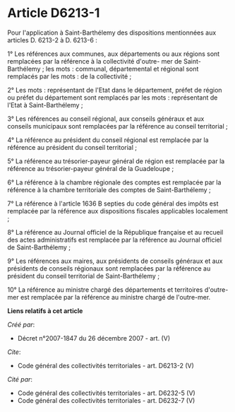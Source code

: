 # Article D6213-1

Pour l'application à Saint-Barthélemy des dispositions mentionnées aux articles D. 6213-2 à D. 6213-6 : 

1° Les références aux communes, aux départements ou aux régions sont remplacées par la référence à la collectivité d'outre-
mer de Saint-Barthélemy ; les mots : communal, départemental et régional sont remplacés par les mots : de la collectivité ; 

2° Les mots : représentant de l'Etat dans le département, préfet de région ou préfet du département sont remplacés par les
mots : représentant de l'Etat à Saint-Barthélemy ; 

3° Les références au conseil régional, aux conseils généraux et aux conseils municipaux sont remplacées par la référence au
conseil territorial ; 

4° La référence au président du conseil régional est remplacée par la référence au président du conseil territorial ; 

5° La référence au trésorier-payeur général de région est remplacée par la référence au trésorier-payeur général de la
Guadeloupe ; 

6° La référence à la chambre régionale des comptes est remplacée par la référence à la chambre territoriale des comptes de
Saint-Barthélemy ; 

7° La référence à l'article 1636 B septies du code général des impôts est remplacée par la référence aux dispositions
fiscales applicables localement ; 

8° La référence au Journal officiel de la République française et au recueil des actes administratifs est remplacée par la
référence au Journal officiel de Saint-Barthélemy ; 

9° Les références aux maires, aux présidents de conseils généraux et aux présidents de conseils régionaux sont remplacées par
la référence au président du conseil territorial de Saint-Barthélemy ; 

10° La référence au ministre chargé des départements et territoires d'outre-mer est remplacée par la référence au ministre
chargé de l'outre-mer.

**Liens relatifs à cet article**

_Créé par_:

  - Décret n°2007-1847 du 26 décembre 2007 - art. (V)

_Cite_:

  - Code général des collectivités territoriales - art. D6213-2 (V)

_Cité par_:

  - Code général des collectivités territoriales - art. D6232-5 (V)
  - Code général des collectivités territoriales - art. D6232-7 (V)
